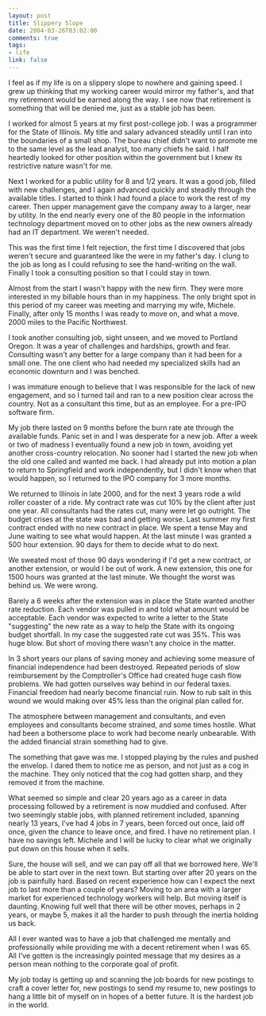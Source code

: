 ```yaml
--- 
layout: post
title: Slippery Slope
date: 2004-03-26T03:02:00
comments: true
tags:
- life
link: false
---
```

I feel as if my life is on a slippery slope to nowhere and gaining speed. I grew up thinking that my working career would mirror my father's, and that my retirement would be earned along the way. I see now that retirement is something that will be denied me, just as a stable job has been.

I worked for almost 5 years at my first post-college job. I was a programmer for the State of Illinois. My title and salary advanced steadily until I ran into the boundaries of a small shop. The bureau chief didn't want to promote me to the same level as the lead analyst, too many chiefs he said. I half heartedly looked for other position within the government but I knew its restrictive nature wasn't for me.

Next I worked for a public utility for 8 and 1/2 years. It was a good job, filled with new challenges, and I again advanced quickly and steadily through the available titles. I started to think I had found a place to work the rest of my career. Then upper management gave the company away to a larger, near by utility. In the end nearly every one of the 80 people in the information technology department moved on to other jobs as the new owners already had an IT department. We weren't needed.

This was the first time I felt rejection, the first time I discovered that jobs weren't secure and guaranteed like the were in my father's day. I clung to the job as long as I could refusing to see the hand-writing on the wall. Finally I took a consulting position so that I could stay in town.

Almost from the start I wasn't happy with the new firm. They were more interested in my billable hours than in my happiness. The only bright spot in this period of my career was meeting and marrying my wife, Michele. Finally, after only 15 months I was ready to move on, and what a move. 2000 miles to the Pacific Northwest.

I took another consulting job, sight unseen, and we moved to Portland Oregon. It was a year of challenges and hardships, growth and fear. Consulting wasn't any better for a large company than it had been for a small one. The one client who had needed my specialized skills had an economic downturn and I was benched.

I was immature enough to believe that I was responsible for the lack of new engagement, and so I turned tail and ran to a new position clear across the country. Not as a consultant this time, but as an employee. For a pre-IPO software firm.

My job there lasted on 9 months before the burn rate ate through the available funds. Panic set in and I was desperate for a new job. After a week or two of madness I eventually found a new job in town, avoiding yet another cross-country relocation. No sooner had I started the new job when the old one called and wanted me back. I had already put into motion a plan to return to Springfield and work independently, but I didn't know when that would happen, so I returned to the IPO company for 3 more months.

We returned to Illinois in late 2000, and for the next 3 years rode a wild roller coaster of a ride. My contract rate was cut 10% by the client after just one year. All consultants had the rates cut, many were let go outright. The budget crises at the state was bad and getting worse. Last summer my first contract ended with no new contract in place. We spent a tense May and June waiting to see what would happen. At the last minute I was granted a 500 hour extension. 90 days for them to decide what to do next.

We sweated most of those 90 days wondering if I'd get a new contract, or another extension, or would I be out of work. A new extension, this one for 1500 hours was granted at the last minute. We thought the worst was behind us. We were wrong.

Barely a 6 weeks after the extension was in place the State wanted another rate reduction. Each vendor was pulled in and told what amount would be acceptable. Each vendor was expected to write a letter to the State "suggesting" the new rate as a way to help the State with its ongoing budget shortfall. In my case the suggested rate cut was 35%. This was huge blow. But short of moving there wasn't any choice in the matter.

In 3 short years our plans of saving money and achieving some measure of financial independence had been destroyed. Repeated periods of slow reimbursement by the Comptroller's Office had created huge cash flow problems. We had gotten ourselves way behind in our federal taxes. Financial freedom had nearly become financial ruin. Now to rub salt in this wound we would making over 45% less than the original plan called for.

The atmosphere between management and consultants, and even employees and consultants become strained, and some times hostile. What had been a bothersome place to work had become nearly unbearable. With the added financial strain something had to give.

The something that gave was me. I stopped playing by the rules and pushed the envelop. I dared them to notice me as person, and not just as a cog in the machine. They only noticed that the cog had gotten sharp, and they removed it from the machine.

What seemed so simple and clear 20 years ago as a career in data processing followed by a retirement is now muddied and confused. After two seemingly stable jobs, with planned retirement included, spanning nearly 13 years, I've had 4 jobs in 7 years, been forced out once, laid off once, given the chance to leave once, and fired. I have no retirement plan. I have no savings left. Michele and I will be lucky to clear what we originally put down on this house when it sells.

Sure, the house will sell, and we can pay off all that we borrowed here. We'll be able to start over in the next town. But starting over after 20 years on the job is painfully hard. Based on recent experience how can I expect the next job to last more than a couple of years? Moving to an area with a larger market for experienced technology workers will help. But moving itself is daunting. Knowing full well that there will be other moves, perhaps in 2 years, or maybe 5, makes it all the harder to push through the inertia holding us back.

All I ever wanted was to have a job that challenged me mentally and professionally while providing me with a decent retirement when I was 65. All I've gotten is the increasingly pointed message that my desires as a person mean nothing to the corporate goal of profit.

My job today is getting up and scanning the job boards for new postings to craft a cover letter for, new postings to send my resume to, new postings to hang a little bit of myself on in hopes of a better future. It is the hardest job in the world.
